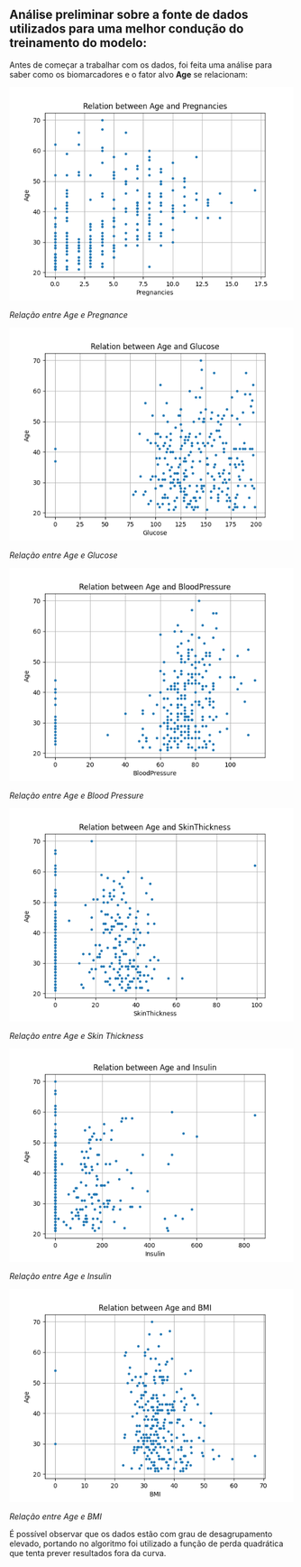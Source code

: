 ## Análise preliminar sobre a fonte de dados utilizados para uma melhor condução do treinamento do modelo:
Antes de começar a trabalhar com os dados, foi feita uma análise para saber como os biomarcadores e o fator alvo **Age** se relacionam:

![Img](../graphics/AgePregnance.png)

_Relação entre Age e Pregnance_

![Img](../graphics/AgeGlucose.png)

_Relação entre Age e Glucose_

![Img](../graphics/AgeBloodPressure.png)

_Relação entre Age e Blood Pressure_

![Img](../graphics/AgeSkinThickness.png)

_Relação entre Age e Skin Thickness_

![Img](../graphics/AgeInsulin.png)

_Relação entre Age e Insulin_

![Img](../graphics/AgeBMI.png)

_Relação entre Age e BMI_


É possível observar que os dados estão com grau de desagrupamento elevado, portando no algoritmo foi utilizado a função de perda quadrática que tenta prever resultados fora da curva.